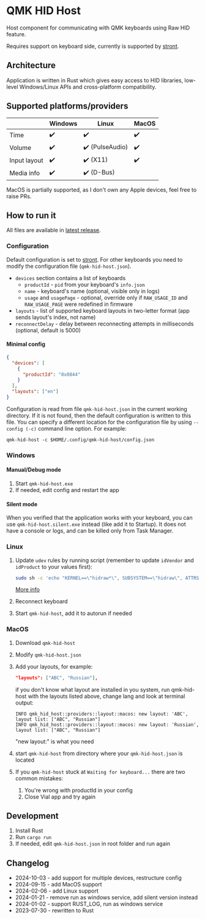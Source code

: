 # QMK HID Host

Host component for communicating with QMK keyboards using Raw HID feature.

Requires support on keyboard side, currently is supported by [stront](https://github.com/zzeneg/stront).

## Architecture

Application is written in Rust which gives easy access to HID libraries, low-level Windows/Linux APIs and cross-platform compatibility.

## Supported platforms/providers

|              | Windows            | Linux                           | MacOS              |
| ------------ | ------------------ | ------------------------------- | ------------------ |
| Time         | :heavy_check_mark: | :heavy_check_mark:              | :heavy_check_mark: |
| Volume       | :heavy_check_mark: | :heavy_check_mark: (PulseAudio) | :heavy_check_mark: |
| Input layout | :heavy_check_mark: | :heavy_check_mark: (X11)        | :heavy_check_mark: |
| Media info   | :heavy_check_mark: | :heavy_check_mark: (D-Bus)      |                    |

MacOS is partially supported, as I don't own any Apple devices, feel free to raise PRs.

## How to run it

All files are available in [latest release](https://github.com/zzeneg/qmk-hid-host/releases/tag/latest).

### Configuration

Default configuration is set to [stront](https://github.com/zzeneg/stront). For other keyboards you need to modify the configuration file (`qmk-hid-host.json`).

- `devices` section contains a list of keyboards
  - `productId` - `pid` from your keyboard's `info.json`
  - `name` - keyboard's name (optional, visible only in logs)
  - `usage` and `usagePage` - optional, override only if `RAW_USAGE_ID` and `RAW_USAGE_PAGE` were redefined in firmware
- `layouts` - list of supported keyboard layouts in two-letter format (app sends layout's index, not name)
- `reconnectDelay` - delay between reconnecting attempts in milliseconds (optional, default is 5000)

#### Minimal config

```json
{
  "devices": [
    {
      "productId": "0x0844"
    }
  ],
  "layouts": ["en"]
}
```

Configuration is read from file `qmk-hid-host.json` in the current working directory. If it is not found, then the default configuration is written to this file. 
You can specify a different location for the configuration file by using `--config (-c)` command line option. For example:

```
qmk-hid-host -c $HOME/.config/qmk-hid-host/config.json
```

### Windows

#### Manual/Debug mode

1. Start `qmk-hid-host.exe`
2. If needed, edit config and restart the app

#### Silent mode

When you verified that the application works with your keyboard, you can use `qmk-hid-host.silent.exe` instead (like add it to Startup). It does not have a console or logs, and can be killed only from Task Manager.

### Linux

1. Update `udev` rules by running script (remember to update `idVendor` and `idProduct` to your values first):

   ```sh
   sudo sh -c 'echo "KERNEL==\"hidraw*\", SUBSYSTEM==\"hidraw\", ATTRS{idVendor}==\"feed\", ATTRS{idProduct}==\"0844\", MODE=\"0666\"" > /etc/udev/rules.d/99-qmkhidhost.rules'
   ```

   [More info](https://get.vial.today/manual/linux-udev.html)

2. Reconnect keyboard
3. Start `qmk-hid-host`, add it to autorun if needed

### MacOS

1. Download `qmk-hid-host`
2. Modify `qmk-hid-host.json`
3. Add your layouts, for example:

   ```json
   "layouts": ["ABC", "Russian"],
   ```

   if you don't know what layout are installed in you system, run qmk-hid-host with the layouts listed above, change lang and look at terminal output:

   ```
   INFO qmk_hid_host::providers::layout::macos: new layout: 'ABC', layout list: ["ABC", "Russian"]
   INFO qmk_hid_host::providers::layout::macos: new layout: 'Russian', layout list: ["ABC", "Russian"]
   ```

   "new layout:" is what you need

4. start `qmk-hid-host` from directory where your `qmk-hid-host.json` is located
5. If you `qmk-hid-host` stuck at `Waiting for keyboard...` there are two common mistakes:
   1. You're wrong with productId in your config
   2. Close Vial app and try again

## Development

1. Install Rust
2. Run `cargo run`
3. If needed, edit `qmk-hid-host.json` in root folder and run again

## Changelog

- 2024-10-03 - add support for multiple devices, restructure config
- 2024-09-15 - add MacOS support
- 2024-02-06 - add Linux support
- 2024-01-21 - remove run as windows service, add silent version instead
- 2024-01-02 - support RUST_LOG, run as windows service
- 2023-07-30 - rewritten to Rust
